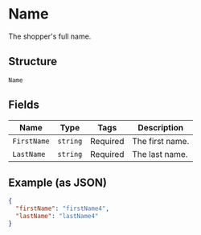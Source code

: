 
# Name

The shopper's full name.

## Structure

`Name`

## Fields

| Name | Type | Tags | Description |
|  --- | --- | --- | --- |
| `FirstName` | `string` | Required | The first name. |
| `LastName` | `string` | Required | The last name. |

## Example (as JSON)

```json
{
  "firstName": "firstName4",
  "lastName": "lastName4"
}
```

